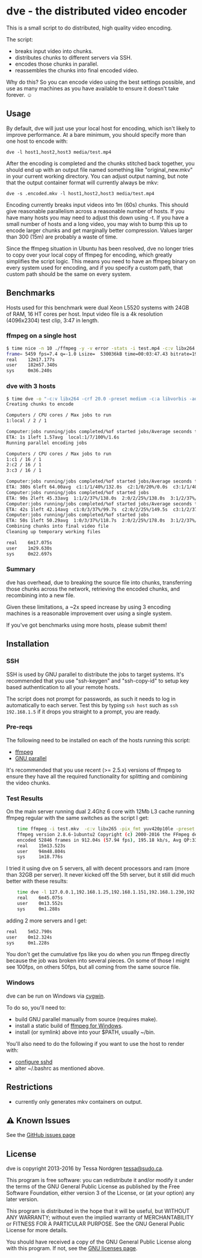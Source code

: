 # dve - the distributed video encoder

This is a small script to do distributed, high quality video encoding.

The script:

- breaks input video into chunks.
- distributes chunks to different servers via SSH.
- encodes those chunks in parallel.
- reassembles the chunks into final encoded video.

Why do this? So you can encode video using the best settings possible,
and use as many machines as you have available to ensure it doesn't
take forever. ☺

## Usage

By default, dve will just use your local host for encoding, which isn't likely to
improve performance. At a bare minimum, you should specify more than one host
to encode with:

    dve -l host1,host2,host3 media/test.mp4

After the encoding is completed and the chunks stitched back together, you
should end up with an output file named something like "original_new.mkv" in
your current working directory. You can adjust output naming, but note that the
output container format will currently always be mkv:

    dve -s .encoded.mkv -l host1,host2,host3 media/test.mp4

Encoding currently breaks input videos into 1m (60s) chunks. This should give
reasonable parallelism across a reasonable number of hosts. If you have
many hosts you may need to adjust this down using -t. If you have a small number
of hosts and a long video, you may wish to bump this up to encode larger chunks
and get marginally better compression. Values larger than 300 (15m) are
probably a waste of time.

Since the ffmpeg situation in Ubuntu has been resolved, dve no longer
tries to copy over your local copy of ffmpeg for encoding, which greatly
simplifies the script logic. This means you need to have an ffmpeg binary on
every system used for encoding, and if you specify a custom path, that custom
path should be the same on every system.

## Benchmarks

Hosts used for this benchmark were dual Xeon L5520 systems with 24GB of RAM,
16 HT cores per host. Input video file is a 4k resolution (4096x2304) test
clip, 3:47 in length.

### ffmpeg on a single host

```bash
$ time nice -n 10 ./ffmpeg -y -v error -stats -i test.mp4 -c:v libx264 -crf 20.0 -preset medium -c:a libvorbis -aq 5 -f matroska test.mkv
frame= 5459 fps=7.4 q=-1.0 Lsize=  530036kB time=00:03:47.43 bitrate=19091.2kbits/s
real    12m17.177s
user    182m57.340s
sys     0m36.240s
```

### dve with 3 hosts

```bash
$ time dve -o "-c:v libx264 -crf 20.0 -preset medium -c:a libvorbis -aq 5" -l c1,c2,c3 test.mp4
Creating chunks to encode

Computers / CPU cores / Max jobs to run
1:local / 2 / 1

Computer:jobs running/jobs completed/%of started jobs/Average seconds to complete
ETA: 1s 1left 1.57avg  local:1/7/100%/1.6s
Running parallel encoding jobs

Computers / CPU cores / Max jobs to run
1:c1 / 16 / 1
2:c2 / 16 / 1
3:c3 / 16 / 1

Computer:jobs running/jobs completed/%of started jobs/Average seconds to complete
ETA: 380s 6left 64.00avg  c1:1/1/40%/132.0s  c2:1/0/20%/0.0s  c3:1/1/40%/132.0s
Computer:jobs running/jobs completed/%of started jobs
ETA: 90s 2left 45.33avg  1:1/2/37%/138.0s  2:0/2/25%/138.0s  3:1/2/37%/138.0s
Computer:jobs running/jobs completed/%of started jobs/Average seconds to complete
ETA: 42s 1left 42.14avg  c1:0/3/37%/99.7s  c2:0/2/25%/149.5s  c3:1/2/37%/149.5s
Computer:jobs running/jobs completed/%of started jobs
ETA: 50s 1left 50.29avg  1:0/3/37%/118.7s  2:0/2/25%/178.0s  3:1/2/37%/178.0s
Combining chunks into final video file
Cleaning up temporary working files

real    6m17.075s
user    1m29.630s
sys     0m22.697s
```

### Summary

dve has overhead, due to breaking the source file into chunks, transferring those chunks
across the network, retrieving the encoded chunks, and recombining into a new file.

Given these limitations, a ~2x speed increase by using 3 encoding machines is
a reasonable improvement over using a single system.

If you've got benchmarks using more hosts, please submit them!

## Installation

### SSH

SSH is used by GNU parallel to distribute the jobs to target systems.
It's recommended that you use "ssh-keygen" and "ssh-copy-id" to
setup key based authentication to all your remote hosts.

The script does not prompt for passwords, as such it needs to log in automatically 
to each server. Test this by typing ```ssh host``` such as ```ssh 192.168.1.5``` if it drops you 
straight to a prompt, you are ready.
  

### Pre-reqs

The following need to be installed on each of the hosts running this script:

- [ffmpeg](https://www.ffmpeg.org/download.html)
- [GNU parallel](https://www.gnu.org/software/parallel/)

It's recommended that you use recent (>= 2.5.x) versions of ffmpeg to ensure
they have all the required functionality for splitting and combining the
video chunks.

### Test Results
On the main server running dual 2.4Ghz 6 core with 12Mb L3 cache running ffmpeg regular with the same switches as the script I get:
```bash
    time ffmpeg -i test.mkv  -c:v libx265 -pix_fmt yuv420p10le -preset fast -x265-params -c:a  new.mkv
    ffmpeg version 2.8.6-1ubuntu2 Copyright (c) 2000-2016 the FFmpeg developers
    encoded 52846 frames in 912.04s (57.94 fps), 195.18 kb/s, Avg QP:33.87
    real    15m13.523s
    user    94m48.804s
    sys     1m18.776s
```
    
I tried it using dve on 5 servers, all with decent processors and ram (more than 32GB per server). It never kicked off the 5th server, but it still did much better with these results:
```bash
    time dve -l 127.0.0.1,192.168.1.25,192.168.1.151,192.168.1.230,192.168.1.252 test.mkv
    real    6m45.075s
    user    0m13.552s
    sys     0m1.288s
```
adding 2 more servers and I get:
```bash
real    5m52.790s
user    0m12.324s
sys     0m1.228s
```

You don't get the cumulative fps like you do when you run ffmpeg directly because the job was broken into several pieces. On some of those I might see 100fps, on others 50fps, but all coming from the same source file.
### Windows

dve can be run on Windows via [cygwin](http://www.cygwin.com/).

To do so, you'll need to:

- build GNU parallel manually from source (requires make).
- install a static build of [ffmpeg for Windows](http://ffmpeg.zeranoe.com/builds/).
- install (or symlink) above into your $PATH, usually ~/bin.

You'll also need to do the following if you want to use the host to render with:

- [configure sshd](http://www.noah.org/ssh/cygwin-sshd.html)
- alter ~/.bashrc as mentioned above.

## Restrictions

- currently only generates mkv containers on output.

## ⚠ Known Issues

See the [GitHub issues page](https://github.com/nergdron/dve/issues)

## License
dve is copyright 2013-2016 by Tessa Nordgren <tessa@sudo.ca>.

This program is free software: you can redistribute it and/or modify
it under the terms of the GNU General Public License as published by
the Free Software Foundation, either version 3 of the License, or
(at your option) any later version.

This program is distributed in the hope that it will be useful,
but WITHOUT ANY WARRANTY; without even the implied warranty of
MERCHANTABILITY or FITNESS FOR A PARTICULAR PURPOSE.  See the
GNU General Public License for more details.

You should have received a copy of the GNU General Public License
along with this program.  If not, see the
[GNU licenses page](http://www.gnu.org/licenses/).
